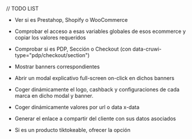 // TODO LIST

- Ver si es Prestahop, Shopify o WooCommerce
- Comprobar el acceso a esas variables globales de esos ecommerce y copiar los valores requeridos
- Comprobar si es PDP, Sección o Checkout (con data-cruwi-type="pdp/checkout/section")
- Mostrar banners correspondientes
- Abrir un modal explicativo full-screen on-click en dichos banners
- Coger dinámicamente el logo, cashback y configuraciones de cada marca en dicho modal y banner.
- Coger dinámicamente valores por url o data x-data

- Generar el enlace a compartir del cliente con sus datos asociados
- Si es un producto tiktokeable, ofrecer la opción